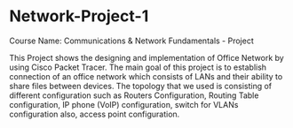 # Network-Project-1
Course Name: Communications &amp; Network Fundamentals - Project

This Project shows the designing and implementation of Office Network by using Cisco Packet Tracer.
The main goal of this project is to establish connection of an office network which consists of
LANs and their ability to share files between devices. The topology that we used is consisting of 
different configuration such as Routers Configuration, Routing Table configuration, IP phone (VoIP) 
configuration, switch for VLANs configuration also, access point configuration.
